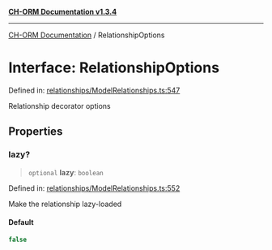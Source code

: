 [**CH-ORM Documentation v1.3.4**](../README.md)

***

[CH-ORM Documentation](../globals.md) / RelationshipOptions

# Interface: RelationshipOptions

Defined in: [relationships/ModelRelationships.ts:547](https://github.com/iarayan/ch-orm/blob/main/src/relationships/ModelRelationships.ts#L547)

Relationship decorator options

## Properties

### lazy?

> `optional` **lazy**: `boolean`

Defined in: [relationships/ModelRelationships.ts:552](https://github.com/iarayan/ch-orm/blob/main/src/relationships/ModelRelationships.ts#L552)

Make the relationship lazy-loaded

#### Default

```ts
false
```
